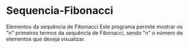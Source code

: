 # Sequencia-Fibonacci
 Elementos da sequência de Fibonacci
Este programa permite mostrar os "n" primeiros termos da sequência de Fibonacci, sendo "n" o número de elementos que deseja visualizar.

